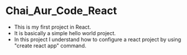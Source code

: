 ﻿# Chai_Aur_Code_React
 - This is my first project in React.
 - It is basically a simple hello world project.
 - In this project I understand how to configure a react project by using "create react app" command.
